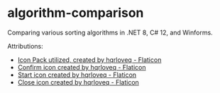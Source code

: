 # algorithm-comparison
Comparing various sorting algorithms in .NET 8, C# 12, and Winforms.

Attributions:
* [Icon Pack utilized, created by hqrloveq - Flaticon](https://www.flaticon.com/packs/social-messaging-ui-color-14034640)
* [Confirm icon created by hqrloveq - Flaticon](https://www.flaticon.com/free-icons/confirm)
* [Start icon created by hqrloveq - Flaticon](https://www.flaticon.com/free-icons/start)
* [Close icon created by hqrloveq - Flaticon](https://www.flaticon.com/free-icons/close)
